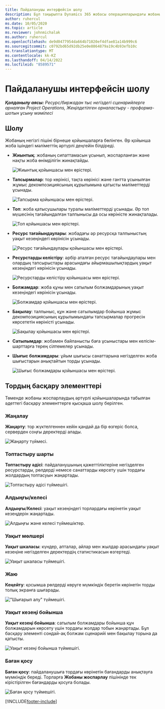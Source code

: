 ```yaml
---
title: Пайдаланушы интерфейсін шолу
description: Бұл тақырыпта Dynamics 365 жобасы операцияларындағы жобаны басқару туралы ақпарат берілген.
author: ruhercul
ms.date: 10/05/2020
ms.topic: article
ms.reviewer: johnmichalak
ms.author: ruhercul
ms.openlocfilehash: de9d0477954da664b71020ef4dfae81a14b999c6
ms.sourcegitcommit: c0792bd65d92db25e0e8864879a19c4b93efb10c
ms.translationtype: MT
ms.contentlocale: kk-KZ
ms.lasthandoff: 04/14/2022
ms.locfileid: "8589571"
---
```

# <a name="navigating-the-user-interface"></a>Пайдаланушы интерфейсін шолу

_**Қолданылу аясы:** Ресурс/биржадан тыс негіздегі сценарийлерге арналған Project Operations, Жеңілдетілген орналастыру - проформа-шотын ұсыну мәмілесі_

## <a name="overview"></a>Шолу

Жобаның негізгі пішіні бірнеше қойыншаларға бөлінген. Әр қойынша жоба ішіндегі мәліметтің әртүрлі деңгейін білдіреді.

- **Жиынтық**: жобаның сипаттамасын ұсынып, жоспарланған және нақты жоба өнімділігін жинақтайды.

    ![Жиынтық қойыншасы мен өрістері.](media/navigation7.png)

- **Тапсырмалар**: тор көрінісі, тақта көрінісі және гантта ұсынылған жұмыс декомпозициясының құрылымына қатысты мәліметтерді ұсынады.

    ![Тапсырма қойыншасы мен өрістері.](media/navigation8.png)

- **Топ**: жоба қатысушылары туралы мәліметтерді ұсынады. Әр топ мүшесінің тағайындалған талпынысы да осы көріністе жинақталады.

    ![Топ қойыншасы мен өрістері.](media/navigation9.png)

- **Ресурс тағайындаулары**: жобадағы әр ресурсқа талпыныстың уақыт кезеңіндегі көрінісін ұсынады.

    ![Ресурс тағайындаулары қойыншасы мен өрістері.](media/navigation10.png)

- **Ресурстарды келістіру**: әрбір аталған ресурс тағайындаулары мен олардың тапсырыстары арасындағы айырмашылықтардың уақыт кезеңіндегі көрінісін ұсынады.

    ![Ресурстарды келістіру қойыншасы мен өрістері.](media/navigation11.png)

- **Болжамдар**: жоба құны мен сатылым болжамдарының уақыт кезеңіндегі көрінісін ұсынады.

    ![Болжамдар қойыншасы мен өрістері.](media/navigation12.png)

- **Бақылау**: талпыныс, құн және сатылымдар бойынша жұмыс декомпозициясының құрылымындағы тапсырмалар прогресін көрсететін көріністі ұсынады.

    ![Бақылау қойыншасы мен өрістері.](media/navigation13.png)

- **Сатылымдар**: жобамен байланысты баға ұсыныстары мен келісім-шарттарға терең сілтемелер ұсынады.

- **Шығыс болжамдары**: ұйым шығысы санаттарына негізделген жоба шығыстарын анықтайтын торды ұсынады.

    ![Шығыс болжамдары қойыншасы мен өрістері.](media/navigation14.png)

## <a name="grid-controls"></a>Тордың басқару элементтері

Төменде жобаны жоспарлаудың әртүрлі қойыншаларында табылған әдеттегі басқару элементтерге қысқаша шолу берілген.

### <a name="refresh"></a>Жаңалау

**Жаңарту**: тор жүктелгеннен кейін қандай да бір өзгеріс болса, серверден соңғы деректерді алады.

![Жаңарту түймесі.](media/navigation7.png)

### <a name="group-by"></a>Топтастыру шарты

**Топтастыру әдісі**: пайдаланушының қажеттіліктеріне негізделген ресурстарды, рөлдерді немесе санаттарды көрсету үшін тордағы жолдардың топтасуын жаңартады.

![Топтастыру әдісі түймешігі.](media/navigation6.png)

### <a name="previousnext"></a>Алдыңғы/келесі

**Алдыңғы**/**Келесі**: уақыт кезеңіндегі торлардағы көрінетін уақыт кезеңдерін жаңартады.

![Алдыңғы және келесі түймешіктер.](media/navigation2.png)

### <a name="timescale"></a>Уақыт мөлшері

**Уақыт шкаласы**: күндер, апталар, айлар мен жылдар арасындағы уақыт кезеңіне негізделген деректердің статистикасын өзгертеді.

![Уақыт шкаласы түймешігі.](media/navigation3.png)

### <a name="expand"></a>Жаю

**Кеңейту**: қосымша рөлдерді көруге мүмкіндік беретін көрінетін торды толық экранға шығарады.

!["Шығарып алу" түймешігі.](media/navigation4.png)

### <a name="time-phase-by"></a>Уақыт кезеңі бойынша

**Уақыт кезеңі бойынша**: сатылым болжамдары бойынша құн болжамдарын көрсету үшін тордағы жолдар тобын жаңартады. Бұл басқару элементі сондай-ақ болжам сценарийі мен бақылау торына да қатысты.

![Уақыт кезеңі бойынша түймешігі.](media/navigation0.png)

### <a name="add-column"></a>Баған қосу

**Баған қосу**: пайдаланушыға тордағы көрінетін бағандарды анықтауға мүмкіндік береді. Торларға **Жобаны жоспарлау** пішінінде тек кірістірілген бағандарды қосуға болады.

![Баған қосу түймешігі.](media/navigation5.png)


[!INCLUDE[footer-include](../includes/footer-banner.md)]
